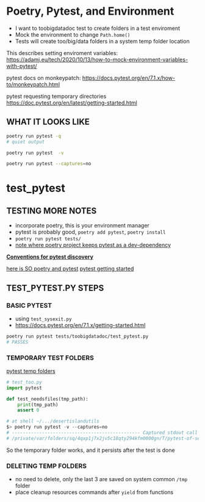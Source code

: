 # Poetry, Pytest, and Environment
* I want to toobigdatadoc test to create folders in a test enviroment
* Mock the environment to change `Path.home()`
* Tests will create too/big/data folders in a system temp folder location

This describes setting enviroment variables:
https://adamj.eu/tech/2020/10/13/how-to-mock-environment-variables-with-pytest/

pytest docs on monkeypatch:
https://docs.pytest.org/en/7.1.x/how-to/monkeypatch.html

pytest requesting temporary directories
https://doc.pytest.org/en/latest/getting-started.html

## WHAT IT LOOKS LIKE
```sh
poetry run pytest -q
# quiet output

poetry run pytest  -v

poetry run pytest --captures=no
```

# test_pytest
## TESTING MORE NOTES
* incorporate poetry, this is your environment manager
* pytest is probably good, `poetry add pytest`, `poetry install`
* `poetry run pytest tests/`
* [note where poetry project keeps pytest as a dev-dependency](https://github.com/python-poetry/poetry/blob/master/pyproject.toml)

[**Conventions for pytest discovery**](https://docs.pytest.org/en/latest/explanation/goodpractices.html#test-discovery)

[here is SO poetry and pytest](https://stackoverflow.com/questions/61783925/running-a-package-pytest-with-poetry)
[pytest getting started](https://doc.pytest.org/en/latest/getting-started.html)

## TEST_PYTEST.PY STEPS
### BASIC PYTEST
* using `test_sysexit.py`
* https://docs.pytest.org/en/7.1.x/getting-started.html

```sh
poetry run pytest tests/toobigdatadoc/test_pytest.py
# PASSES
```

### TEMPORARY TEST FOLDERS
[pytest temp folders](https://docs.pytest.org/en/7.1.x/how-to/tmp_path.html)

```python
# test_too.py
import pytest

def test_needsfiles(tmp_path):
    print(tmp_path)
    assert 0

# at shell ~/.../desertislandutils
$> poetry run pytest -v --captures=no
# ----------------------------------------------- Captured stdout call -----------------------------------------------
# /private/var/folders/sq/4qxp1j7x2jv5c18qty294kfm0000gn/T/pytest-of-segovia/pytest-3/test_needsfiles0
```

So the temporary folder works, and it persists after the test is done

### DELETING TEMP FOLDERS
* no need to delete, only the last 3 are saved on system common `/tmp` folder
* place cleanup resources commands after `yield` from functions